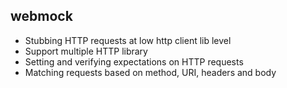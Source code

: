 ##  webmock

* Stubbing HTTP requests at low http client lib level
* Support multiple HTTP library
* Setting and verifying expectations on HTTP requests
* Matching requests based on method, URI, headers and body
